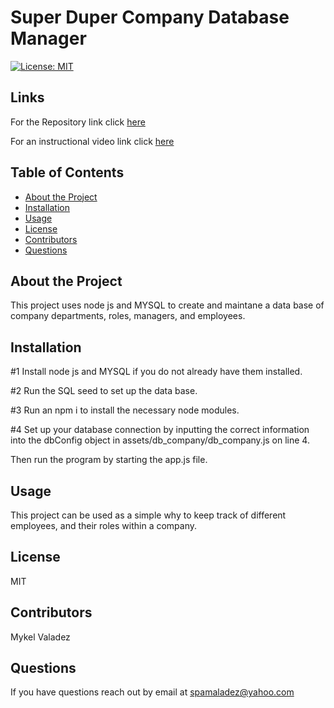 
# Super Duper Company Database Manager

[![License: MIT](https://img.shields.io/badge/License-MIT-yellow.svg)](https://opensource.org/licenses/MIT)

## Links 


For the Repository link click [here](https://github.com/valadezMykel/Employee_Tracker)

For an instructional video link click [here](https://youtu.be/s4EUdHU2nFE)


## Table of Contents

* [About the Project](#about-the-project)
* [Installation](#installation)
* [Usage](#usage)
* [License](#license)
* [Contributors](#contributors)
* [Questions](#questions)


## About the Project

This project uses node js and MYSQL to create and maintane a data base of company departments, roles, managers, and employees.


## Installation

#1 Install node js and MYSQL if you do not already have them installed.

#2 Run the SQL seed to set up the data base.

#3 Run an npm i to install the necessary node modules.

#4 Set up your database connection by inputting the correct information into the dbConfig object in assets/db_company/db_company.js on line 4.

Then run the program by starting the app.js file.


## Usage

This project can be used as a simple why to keep track of different employees, and their roles within a company.


## License

MIT


## Contributors

Mykel Valadez


## Questions

If you have questions reach out by email at spamaladez@yahoo.com

